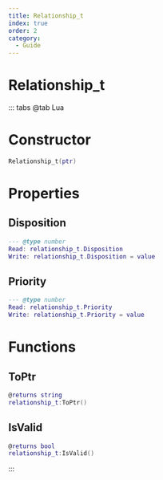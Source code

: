 ```yaml
---
title: Relationship_t
index: true
order: 2
category:
  - Guide
---
```


# Relationship_t

::: tabs
@tab Lua
# Constructor
```lua
Relationship_t(ptr)
```
# Properties
## Disposition 
```lua
--- @type number
Read: relationship_t.Disposition
Write: relationship_t.Disposition = value
```
## Priority 
```lua
--- @type number
Read: relationship_t.Priority
Write: relationship_t.Priority = value
```
# Functions
## ToPtr
```lua
@returns string
relationship_t:ToPtr()
```
## IsValid
```lua
@returns bool
relationship_t:IsValid()
```

:::
